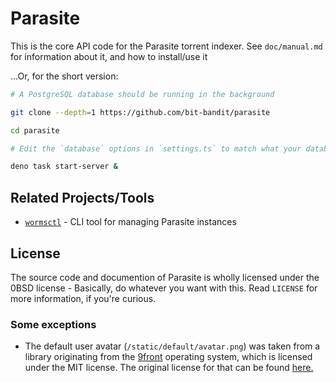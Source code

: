 # Parasite

This is the core API code for the Parasite torrent indexer. See `doc/manual.md`
for information about it, and how to install/use it

...Or, for the short version:

```sh
# A PostgreSQL database should be running in the background

git clone --depth=1 https://github.com/bit-bandit/parasite

cd parasite

# Edit the `database` options in `settings.ts` to match what your database has.

deno task start-server &
```

## Related Projects/Tools

- [`wormsctl`](https://github.com/bit-bandit/wormsctl) - CLI tool for managing
  Parasite instances

## License

The source code and documention of Parasite is wholly licensed under the 0BSD
license - Basically, do whatever you want with this. Read `LICENSE` for more
information, if you're curious.

### Some exceptions

- The default user avatar (`/static/default/avatar.png`) was taken from a
  library originating from the [9front](http://9front.org/) operating system,
  which is licensed under the MIT license. The original license for that can be
  found [here.](https://github.com/rdbyk/9front/blob/master/lib/legal/mit)

